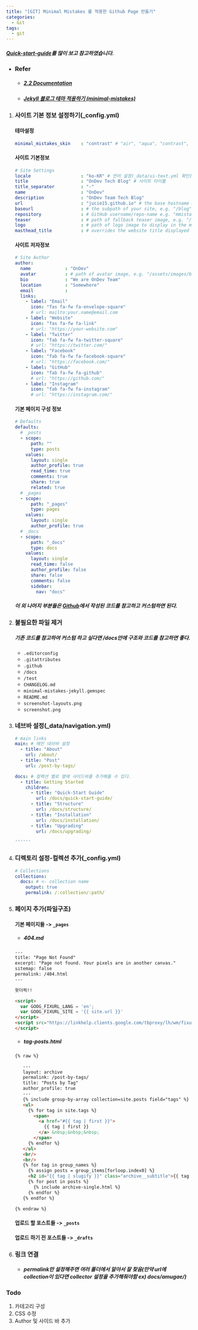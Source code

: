 ```yaml
---
title: "[GIT] Minimal Mistakes 를 적용한 Github Page 만들기"
categories:
  - Git
tags:
  - git
---
```


##### [Quick-start-guide](https://mmistakes.github.io/minimal-mistakes/docs/quick-start-guide/)를 많이 보고 참고하였습니다.



- ### Refer
     - ##### [2.2 Documentation](https://mmistakes.github.io/minimal-mistakes/docs/docs-2-2/)

     - ##### [Jekyll 블로그 테마 적용하기 (minimal-mistakes)](https://junhobaik.github.io/jekyll-apply-theme/)



1. ### 사이트 기본 정보 설정하기(_config.yml)

   #### 테마설정

   ```yaml
   minimal_mistakes_skin    : "contrast" # "air", "aqua", "contrast", "dark", "dirt", "neon", "mint", "plum", "sunrise"
   ```

   #### 사이트 기본정보

   ```yaml
   # Site Settings
   locale                   : "ko-KR" # 언어 설정(_data/ui-text.yml 확인)
   title                    : "OnDev Tech Blog" # 사이트 타이틀
   title_separator          : "-"
   name                     : "OnDev"
   description              : "OnDev Team Tech Blog"
   url                      : "jucie15.github.io" # the base hostname & protocol for your site e.g.
   baseurl                  : # the subpath of your site, e.g. "/blog"
   repository               : # GitHub username/repo-name e.g. "mmistakes/minimal-mistakes"
   teaser                   : # path of fallback teaser image, e.g. "/assets/images/500x300.png"
   logo                     : # path of logo image to display in the masthead, e.g. "/assets/images/88x88.png"
   masthead_title           : # overrides the website title displayed in the masthead, use " " for no title
   ```

   #### 사이트 저자정보

   ```yaml
   # Site Author
   author:
     name             : "OnDev"
     avatar           : # path of avatar image, e.g. "/assets/images/bio-photo.jpg"
     bio              : "We are OnDev Team"
     location         : "Somewhere"
     email            :
     links:
       - label: "Email"
         icon: "fas fa-fw fa-envelope-square"
         # url: mailto:your.name@email.com
       - label: "Website"
         icon: "fas fa-fw fa-link"
         # url: "https://your-website.com"
       - label: "Twitter"
         icon: "fab fa-fw fa-twitter-square"
         # url: "https://twitter.com/"
       - label: "Facebook"
         icon: "fab fa-fw fa-facebook-square"
         # url: "https://facebook.com/"
       - label: "GitHub"
         icon: "fab fa-fw fa-github"
         # url: "https://github.com/"
       - label: "Instagram"
         icon: "fab fa-fw fa-instagram"
         # url: "https://instagram.com/"

   ```

   #### 기본 페이지 구성 정보

   ```yaml
   # Defaults
   defaults:
     # _posts
     - scope:
         path: ""
         type: posts
       values:
         layout: single
         author_profile: true
         read_time: true
         comments: true
         share: true
         related: true
     # _pages
     - scope:
         path: "_pages"
         type: pages
       values:
         layout: single
         author_profile: true
     # _docs
     - scope:
         path: "_docs"
         type: docs
       values:
         layout: single
         read_time: false
         author_profile: false
         share: false
         comments: false
         sidebar:
           nav: "docs"
   ```

   ##### 이 외 나머지 부분들은 [Github](https://github.com/mmistakes/minimal-mistakes)에서 작성된 코드를 참고하고 커스텀하면 된다.

2. ### 불필요한 파일 제거

   #####  기존 코드를 참고하여 커스텀 하고 싶다면 /docs안에 구조와 코드를 참고하면 좋다.

   - `.editorconfig`
   - `.gitattributes`
   - `.github`
   - `/docs`
   - `/test`
   - `CHANGELOG.md`
   - `minimal-mistakes-jekyll.gemspec`
   - `README.md`
   - `screenshot-layouts.png`
   - `screenshot.png`

3. ### 네브바 설정(_data/navigation.yml)

   ```yaml
   # main links
   main: # 메인 네브바 설정
     - title: "About"
       url: /about/
     - title: "Post"
       url: /post-by-tags/

   docs: # 컬렉션 별로 옆에 사이드바를 추가해줄 수 있다.
     - title: Getting Started
       children:
         - title: "Quick-Start Guide"
           url: /docs/quick-start-guide/
         - title: "Structure"
           url: /docs/structure/
         - title: "Installation"
           url: /docs/installation/
         - title: "Upgrading"
           url: /docs/upgrading/

   ''''''
   ```



4. ### 디렉토리 설정-컬렉션 추가(_config.yml)

   ```yaml
   # Collections
   collections:
     docs: # <- collection name
       output: true
       permalink: /:collection/:path/

   ```



5. ### 페이지 추가(파일구조)

   #### 기본 페이지들 -> `_pages`

   - #####  404.md

   ```html
   ---
   title: "Page Not Found"
   excerpt: "Page not found. Your pixels are in another canvas."
   sitemap: false
   permalink: /404.html
   ---
   
   왓더퍽!!
   
   <script>
     var GOOG_FIXURL_LANG = 'en';
     var GOOG_FIXURL_SITE = '{{ site.url }}'
   </script>
   <script src="https://linkhelp.clients.google.com/tbproxy/lh/wm/fixurl.js">
   </script>
   
   ```

   - ##### tag-posts.html

   ```html
   {% raw %}
   
      ---
      layout: archive
      permalink: /post-by-tags/
      title: "Posts by Tag"
      author_profile: true
      ---
      {% include group-by-array collection=site.posts field="tags" %}
      <ul>
        {% for tag in site.tags %}
          <span>
            <a href="#{{ tag | first }}">
              {{ tag | first }}
            </a> &nbsp;&nbsp;&nbsp;
          </span>
        {% endfor %}
      </ul>
      <br/>
      <br/>
      {% for tag in group_names %}
        {% assign posts = group_items[forloop.index0] %}
        <h2 id="{{ tag | slugify }}" class="archive__subtitle">{{ tag }}</h2>
        {% for post in posts %}
          {% include archive-single.html %}
        {% endfor %}
      {% endfor %}
   
   {% endraw %}
   
   ```

   

   #### 업로드 할 포스트들 -> `_posts`

   #### 업로드 하기 전 포스트들 -> `_drafts`

6. ### 링크 연결

   - ##### permalink만 설정해주면 여러 폴더에서 알아서 잘 찾음(만약 url에 collection이 있다면 collector 설정을 추가해줘야함 ex) docs/amugae/)

### Todo

1. 카테고리 구성
2. CSS 수정
3. Author 및 사이드 바 추가
